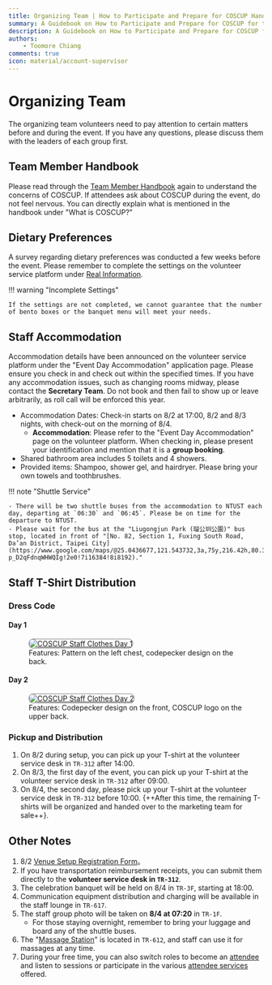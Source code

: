 ```yaml
---
title: Organizing Team | How to Participate and Prepare for COSCUP Handbook
summary: A Guidebook on How to Participate and Prepare for COSCUP for the Organizing Team
description: A Guidebook on How to Participate and Prepare for COSCUP for the Organizing Team
authors:
    - Toomore Chiang
comments: true
icon: material/account-supervisor
---
```


# Organizing Team

The organizing team volunteers need to pay attention to certain matters before and during the event. If you have any questions, please discuss them with the leaders of each group first.

## Team Member Handbook

Please read through the [Team Member Handbook](../team_member_handbook.md) again to understand the concerns of COSCUP. If attendees ask about COSCUP during the event, do not feel nervous. You can directly explain what is mentioned in the handbook under "What is COSCUP?"

## Dietary Preferences

A survey regarding dietary preferences was conducted a few weeks before the event. Please remember to complete the settings on the volunteer service platform under [Real Information](https://volunteer.coscup.org/setting/profile_real).

!!! warning "Incomplete Settings"

    If the settings are not completed, we cannot guarantee that the number of bento boxes or the banquet menu will meet your needs.

## Staff Accommodation

Accommodation details have been announced on the volunteer service platform under the "Event Day Accommodation" application page. Please ensure you check in and check out within the specified times. If you have any accommodation issues, such as changing rooms midway, please contact the **Secretary Team**. Do not book and then fail to show up or leave arbitrarily, as roll call will be enforced this year.

- Accommodation Dates: Check-in starts on 8/2 at 17:00, 8/2 and 8/3 nights, with check-out on the morning of 8/4.
    - **Accommodation**: Please refer to the "Event Day Accommodation" page on the volunteer platform. When checking in, please present your identification and mention that it is a **group booking**.
- Shared bathroom area includes 5 toilets and 4 showers.
- Provided items: Shampoo, shower gel, and hairdryer. Please bring your own towels and toothbrushes.

!!! note "Shuttle Service"

    - There will be two shuttle buses from the accommodation to NTUST each day, departing at `06:30` and `06:45`. Please be on time for the departure to NTUST.
    - Please wait for the bus at the "Liugongjun Park (瑠公圳公園)" bus stop, located in front of "[No. 82, Section 1, Fuxing South Road, Da’an District, Taipei City](https://www.google.com/maps/@25.0436677,121.543732,3a,75y,216.42h,80.36t/data=!3m6!1e1!3m4!1sPSscdT-p_D2qFdnqWHWQIg!2e0!7i16384!8i8192)."

## Staff T-Shirt Distribution

### Dress Code

#### Day 1

<figure markdown="span">
    <a href="https://volunteer.coscup.org/img/2024/2024_clothes_day1.webp">
        <img src="https://volunteer.coscup.org/img/2024/2024_clothes_day1.webp"
            alt="COSCUP Staff Clothes Day 1" title="COSCUP Staff Clothes Day 1"
            style="border-radius: 8px;border:1px solid hsl(0, 0%, 50%);">
    </a>
    <figcaption>Features: Pattern on the left chest, codepecker design on the back.</figcaption>
</figure>

#### Day 2

<figure markdown="span">
    <a href="https://volunteer.coscup.org/img/2024/2024_clothes_day2.webp">
        <img src="https://volunteer.coscup.org/img/2024/2024_clothes_day2.webp"
            alt="COSCUP Staff Clothes Day 2" title="COSCUP Staff Clothes Day 2    "
            style="border-radius: 8px;border:1px solid hsl(0, 0%, 50%);">
    </a>
    <figcaption>Features: Codepecker design on the front, COSCUP logo on the upper back.</figcaption>
</figure>

### Pickup and Distribution

1. On 8/2 during setup, you can pick up your T-shirt at the volunteer service desk in `TR-312` after 14:00.
2. On 8/3, the first day of the event, you can pick up your T-shirt at the volunteer service desk in `TR-312` after 09:00.
3. On 8/4, the second day, please pick up your T-shirt at the volunteer service desk in `TR-312` before 10:00. {++After this time, the remaining T-shirts will be organized and handed over to the marketing team for sale++}.

## Other Notes

1. 8/2 [Venue Setup Registration Form](https://docs.google.com/forms/d/e/1FAIpQLScUjuWW5xC3-X-MkTdLUUvVcw7Jcs7lJYJKxIF0vAVp7sspcQ/viewform)。
2. If you have transportation reimbursement receipts, you can submit them directly to the **volunteer service desk in `TR-312`**.
3. The celebration banquet will be held on 8/4 in `TR-3F`, starting at 18:00.
4. Communication equipment distribution and charging will be available in the staff lounge in `TR-617`.
5. The staff group photo will be taken on **8/4 at 07:20** in `TR-1F`.
      - For those staying overnight, remember to bring your luggage and board any of the shuttle buses.
6. The "[Massage Station](../health_market/overview.md)" is located in `TR-612`, and staff can use it for massages at any time.
7. During your free time, you can also switch roles to become an [attendee](./as_attendee.md) and listen to sessions or participate in the various [attendee services](../attendee_services/index.md) offered.
